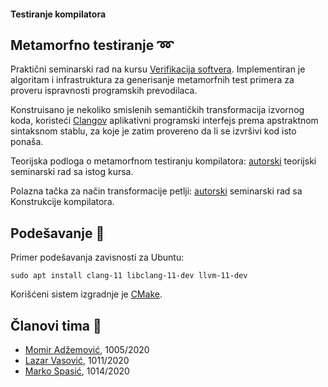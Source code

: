 #### Testiranje kompilatora

## Metamorfno testiranje :loop:
Praktični seminarski rad na kursu [Verifikacija softvera](http://www.verifikacijasoftvera.matf.bg.ac.rs/). Implementiran je algoritam i infrastruktura za generisanje metamorfnih test primera za proveru ispravnosti programskih prevodilaca.

Konstruisano je nekoliko smislenih semantičkih transformacija izvornog koda, koristeći [Clangov](https://clang.llvm.org/) aplikativni programski interfejs prema apstraktnom sintaksnom stablu, za koje je zatim provereno da li se izvršivi kod isto ponaša.

Teorijska podloga o metamorfnom testiranju kompilatora: [autorski](http://www.verifikacijasoftvera.matf.bg.ac.rs/vs/predavanja/02_testiranje/32_LazarVasovic_EMI.pdf) teorijski seminarski rad sa istog kursa.

Polazna tačka za način transformacije petlji: [autorski](https://github.com/matfija/Clang-petlje) seminarski rad sa Konstrukcije kompilatora.

## Podešavanje :memo:
Primer podešavanja zavisnosti za Ubuntu:
```
sudo apt install clang-11 libclang-11-dev llvm-11-dev
```
Korišćeni sistem izgradnje je [CMake](https://cmake.org/).

## Članovi tima :boy:
* [Momir Adžemović](https://github.com/Robotmurlock), 1005/2020
* [Lazar Vasović](https://github.com/matfija), 1011/2020
* [Marko Spasić](https://github.com/spaske00), 1014/2020


